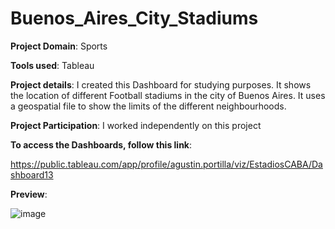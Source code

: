 # Buenos_Aires_City_Stadiums

**Project Domain**: Sports

**Tools used**: Tableau

**Project details**: I created this Dashboard for studying purposes. It shows the location of different Football stadiums in the city of Buenos Aires. It uses a geospatial file to show the limits of the different neighbourhoods.

**Project Participation**: I worked independently on this project

**To access the Dashboards, follow this link**:

https://public.tableau.com/app/profile/agustin.portilla/viz/EstadiosCABA/Dashboard13

**Preview**:

![image](https://user-images.githubusercontent.com/89322259/144762538-ae07c4f0-27c6-4348-8e37-a7fc9ecc46b9.png)
